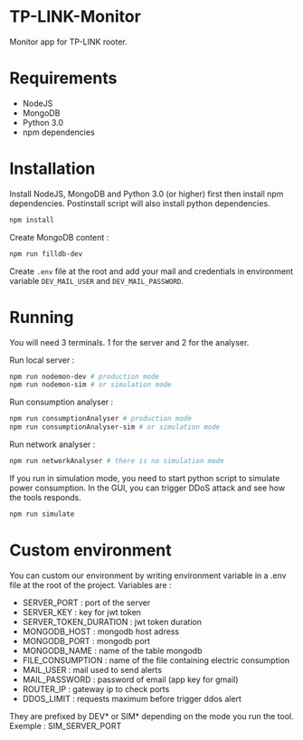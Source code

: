 # TP-LINK-Monitor

Monitor app for TP-LINK rooter.

# Requirements

-   NodeJS
-   MongoDB
-   Python 3.0
-   npm dependencies

# Installation

Install NodeJS, MongoDB and Python 3.0 (or higher) first then install npm dependencies. Postinstall script will also install python dependencies.

```bash
npm install
```

Create MongoDB content :

```bash
npm run filldb-dev
```

Create `.env` file at the root and add your mail and credentials in environment variable `DEV_MAIL_USER` and `DEV_MAIL_PASSWORD`.

# Running

You will need 3 terminals. 1 for the server and 2 for the analyser.

Run local server :

```bash
npm run nodemon-dev # production mode
npm run nodemon-sim # or simulation mode
```

Run consumption analyser :

```bash
npm run consumptionAnalyser # production mode
npm run consumptionAnalyser-sim # or simulation mode
```

Run network analyser :

```bash
npm run networkAnalyser # there is no simulation mode
```

If you run in simulation mode, you need to start python script to simulate power consumption. In the GUI, you can trigger DDoS attack and see how the tools responds.

```bash
npm run simulate
```

# Custom environment

You can custom our environment by writing environment variable in a .env file at the root of the project. Variables are :

-   SERVER_PORT : port of the server
-   SERVER_KEY : key for jwt token
-   SERVER_TOKEN_DURATION : jwt token duration
-   MONGODB_HOST : mongodb host adress
-   MONGODB_PORT : mongodb port
-   MONGODB_NAME : name of the table mongodb
-   FILE_CONSUMPTION : name of the file containing electric consumption
-   MAIL_USER : mail used to send alerts
-   MAIL_PASSWORD : password of email (app key for gmail)
-   ROUTER_IP : gateway ip to check ports
-   DDOS_LIMIT : requests maximum before trigger ddos alert

They are prefixed by DEV* or SIM* depending on the mode you run the tool. Exemple : SIM_SERVER_PORT


